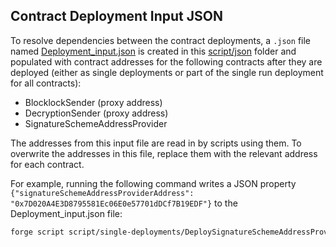 ## Contract Deployment Input JSON

To resolve dependencies between the contract deployments, a `.json` file named [Deployment_input.json](script/json/Deployment_input.json) is created in this [script/json](script/json) folder and populated with contract addresses for the following contracts after they are deployed (either as single deployments or part of the single run deployment for all contracts):
* BlocklockSender (proxy address)
* DecryptionSender (proxy address)
* SignatureSchemeAddressProvider

The addresses from this input file are read in by scripts using them. To overwrite the addresses in this file, replace them with the relevant address for each contract.

For example, running the following command writes a JSON property `{"signatureSchemeAddressProviderAddress": "0x7D020A4E3D8795581Ec06E0e57701dDCf7B19EDF"}` to the Deployment_input.json file:

```bash
forge script script/single-deployments/DeploySignatureSchemeAddressProvider.s.sol:DeploySignatureSchemeAddressProvider --rpc-url $RPC_URL --private-key $PRIVATE_KEY --broadcast
```